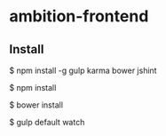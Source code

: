 ambition-frontend
=================


## Install
$ npm install -g gulp karma bower jshint

$ npm install

$ bower install

$ gulp default watch
